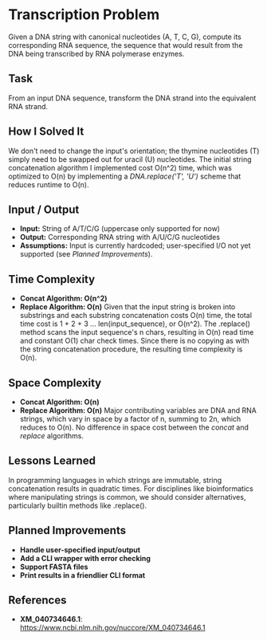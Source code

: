 # Transcription Problem 
Given a DNA string with canonical nucleotides (A, T, C, G), compute its corresponding RNA sequence, the sequence that would result from the DNA being transcribed by RNA polymerase enzymes.

## Task
From an input DNA sequence, transform the DNA strand into the equivalent RNA strand.

## How I Solved It
We don't need to change the input's orientation; the thymine nucleotides (T) simply need to be swapped out for uracil (U) nucleotides. The initial string concatenation algorithm I implemented cost O(n^2) time, which was optimized to O(n) by implementing a *DNA.replace('T', 'U')* scheme that reduces runtime to O(n).

## Input / Output
- **Input:** String of A/T/C/G (uppercase only supported for now)
- **Output:** Corresponding RNA string with A/U/C/G nucleotides
- **Assumptions:** Input is currently hardcoded; user-specified I/O not yet supported (see *Planned Improvements*).

## Time Complexity
- **Concat Algorithm: O(n^2)**
- **Replace Algorithm: O(n)**
Given that the input string is broken into substrings and each substring concatenation costs O(n) time, the total time cost is 1 + 2 + 3 ... len(input_sequence), or O(n^2). The .replace() method scans the input sequence's n chars, resulting in O(n) read time and constant O(1) char check times. Since there is no copying as with the string concatenation procedure, the resulting time complexity is O(n).

## Space Complexity
- **Concat Algorithm: O(n)**
- **Replace Algorithm: O(n)**
Major contributing variables are DNA and RNA strings, which vary in space by a factor of n, summing to 2n, which reduces to O(n). No difference in space cost between the *concat* and *replace* algorithms.

## Lessons Learned
In programming languages in which strings are immutable, string concatenation results in quadratic times. For disciplines like bioinformatics where manipulating strings is common, we should consider alternatives, particularly builtin methods like .replace().

## Planned Improvements
- **Handle user-specified input/output**
- **Add a CLI wrapper with error checking**
- **Support FASTA files**
- **Print results in a friendlier CLI format**

## References
- **XM_040734646.1**: https://www.ncbi.nlm.nih.gov/nuccore/XM_040734646.1